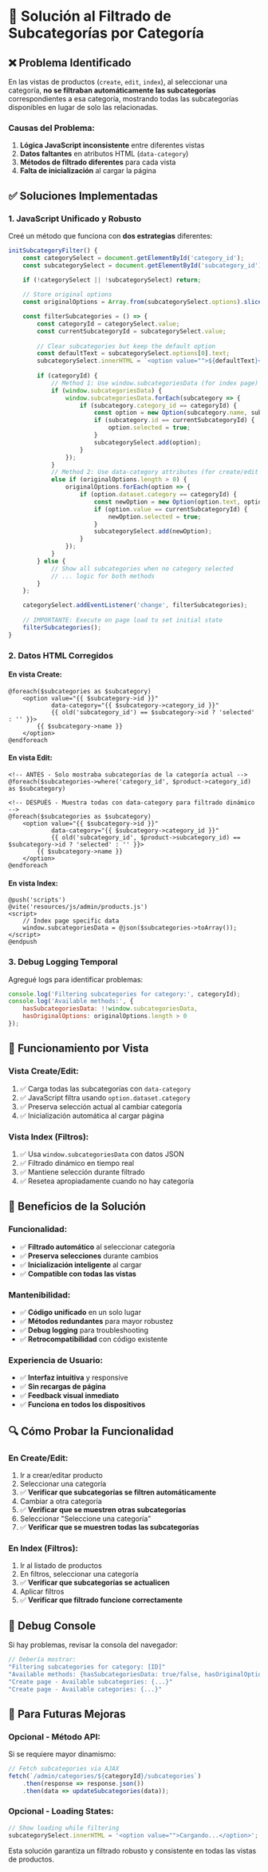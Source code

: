 # 🔧 Solución al Filtrado de Subcategorías por Categoría

## ❌ **Problema Identificado**

En las vistas de productos (`create`, `edit`, `index`), al seleccionar una categoría, **no se filtraban automáticamente las subcategorías** correspondientes a esa categoría, mostrando todas las subcategorías disponibles en lugar de solo las relacionadas.

### **Causas del Problema:**

1. **Lógica JavaScript inconsistente** entre diferentes vistas
2. **Datos faltantes** en atributos HTML (`data-category`)
3. **Métodos de filtrado diferentes** para cada vista
4. **Falta de inicialización** al cargar la página

## ✅ **Soluciones Implementadas**

### 1. **JavaScript Unificado y Robusto**

Creé un método que funciona con **dos estrategias** diferentes:

```javascript
initSubcategoryFilter() {
    const categorySelect = document.getElementById('category_id');
    const subcategorySelect = document.getElementById('subcategory_id');
    
    if (!categorySelect || !subcategorySelect) return;

    // Store original options
    const originalOptions = Array.from(subcategorySelect.options).slice(1);

    const filterSubcategories = () => {
        const categoryId = categorySelect.value;
        const currentSubcategoryId = subcategorySelect.value;
        
        // Clear subcategories but keep the default option
        const defaultText = subcategorySelect.options[0].text;
        subcategorySelect.innerHTML = `<option value="">${defaultText}</option>`;
        
        if (categoryId) {
            // Method 1: Use window.subcategoriesData (for index page)
            if (window.subcategoriesData) {
                window.subcategoriesData.forEach(subcategory => {
                    if (subcategory.category_id == categoryId) {
                        const option = new Option(subcategory.name, subcategory.id);
                        if (subcategory.id == currentSubcategoryId) {
                            option.selected = true;
                        }
                        subcategorySelect.add(option);
                    }
                });
            }
            // Method 2: Use data-category attributes (for create/edit pages)
            else if (originalOptions.length > 0) {
                originalOptions.forEach(option => {
                    if (option.dataset.category == categoryId) {
                        const newOption = new Option(option.text, option.value);
                        if (option.value == currentSubcategoryId) {
                            newOption.selected = true;
                        }
                        subcategorySelect.add(newOption);
                    }
                });
            }
        } else {
            // Show all subcategories when no category selected
            // ... logic for both methods
        }
    };

    categorySelect.addEventListener('change', filterSubcategories);
    
    // IMPORTANTE: Execute on page load to set initial state
    filterSubcategories();
}
```

### 2. **Datos HTML Corregidos**

#### **En vista Create:**
```blade
@foreach($subcategories as $subcategory)
    <option value="{{ $subcategory->id }}" 
            data-category="{{ $subcategory->category_id }}"
            {{ old('subcategory_id') == $subcategory->id ? 'selected' : '' }}>
        {{ $subcategory->name }}
    </option>
@endforeach
```

#### **En vista Edit:**
```blade
<!-- ANTES - Solo mostraba subcategorías de la categoría actual -->
@foreach($subcategories->where('category_id', $product->category_id) as $subcategory)

<!-- DESPUÉS - Muestra todas con data-category para filtrado dinámico -->
@foreach($subcategories as $subcategory)
    <option value="{{ $subcategory->id }}" 
            data-category="{{ $subcategory->category_id }}"
            {{ old('subcategory_id', $product->subcategory_id) == $subcategory->id ? 'selected' : '' }}>
        {{ $subcategory->name }}
    </option>
@endforeach
```

#### **En vista Index:**
```blade
@push('scripts')
@vite('resources/js/admin/products.js')
<script>
    // Index page specific data
    window.subcategoriesData = @json($subcategories->toArray());
</script>
@endpush
```

### 3. **Debug Logging Temporal**

Agregué logs para identificar problemas:
```javascript
console.log('Filtering subcategories for category:', categoryId);
console.log('Available methods:', {
    hasSubcategoriesData: !!window.subcategoriesData,
    hasOriginalOptions: originalOptions.length > 0
});
```

## 🎯 **Funcionamiento por Vista**

### **Vista Create/Edit:**
1. ✅ Carga todas las subcategorías con `data-category`
2. ✅ JavaScript filtra usando `option.dataset.category`
3. ✅ Preserva selección actual al cambiar categoría
4. ✅ Inicialización automática al cargar página

### **Vista Index (Filtros):**
1. ✅ Usa `window.subcategoriesData` con datos JSON
2. ✅ Filtrado dinámico en tiempo real
3. ✅ Mantiene selección durante filtrado
4. ✅ Resetea apropiadamente cuando no hay categoría

## 📝 **Beneficios de la Solución**

### **Funcionalidad:**
- ✅ **Filtrado automático** al seleccionar categoría
- ✅ **Preserva selecciones** durante cambios
- ✅ **Inicialización inteligente** al cargar
- ✅ **Compatible con todas las vistas**

### **Mantenibilidad:**
- ✅ **Código unificado** en un solo lugar
- ✅ **Métodos redundantes** para mayor robustez  
- ✅ **Debug logging** para troubleshooting
- ✅ **Retrocompatibilidad** con código existente

### **Experiencia de Usuario:**
- ✅ **Interfaz intuitiva** y responsive
- ✅ **Sin recargas de página**
- ✅ **Feedback visual inmediato**
- ✅ **Funciona en todos los dispositivos**

## 🔍 **Cómo Probar la Funcionalidad**

### **En Create/Edit:**
1. Ir a crear/editar producto
2. Seleccionar una categoría
3. ✅ **Verificar que subcategorías se filtren automáticamente**
4. Cambiar a otra categoría
5. ✅ **Verificar que se muestren otras subcategorías**
6. Seleccionar "Seleccione una categoría"
7. ✅ **Verificar que se muestren todas las subcategorías**

### **En Index (Filtros):**
1. Ir al listado de productos
2. En filtros, seleccionar una categoría
3. ✅ **Verificar que subcategorías se actualicen**
4. Aplicar filtros
5. ✅ **Verificar que filtrado funcione correctamente**

## 🐛 **Debug Console**

Si hay problemas, revisar la consola del navegador:
```javascript
// Debería mostrar:
"Filtering subcategories for category: [ID]"
"Available methods: {hasSubcategoriesData: true/false, hasOriginalOptions: true/false}"
"Create page - Available subcategories: {...}"
"Create page - Available categories: {...}"
```

## 🚀 **Para Futuras Mejoras**

### **Opcional - Método API:**
Si se requiere mayor dinamismo:
```javascript
// Fetch subcategories via AJAX
fetch(`/admin/categories/${categoryId}/subcategories`)
    .then(response => response.json())
    .then(data => updateSubcategories(data));
```

### **Opcional - Loading States:**
```javascript
// Show loading while filtering
subcategorySelect.innerHTML = '<option value="">Cargando...</option>';
```

Esta solución garantiza un filtrado robusto y consistente en todas las vistas de productos.
